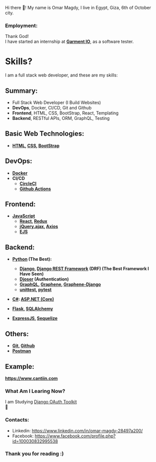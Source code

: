 
Hi there 👋! My name is Omar Magdy, I live in Egypt, 
Giza, 6th of October city. 




### Employment:
Thank God!  
I have started an internship at 
**[Garment IO](https://garment.io/)**, as a 
software tester.






# Skills?
I am a full stack web developer, and these are my skills:




## Summary:

- Full Stack Web Developer (I Build Websites)
- **DevOps**, Docker, CI/CD, Git and Github
- **Frontend**, HTML, CSS, BootStrap, React, Templating
- **Backend**, RESTful APIs, ORM, GraphQL, Testing

<b>


## Basic Web Technologies:
- [HTML](https://www.w3schools.com/html/),
	[CSS](https://www.w3schools.com/css/default.asp),
	[BootStrap](https://getbootstrap.com/)


## DevOps:
- [Docker](https://www.docker.com/)
- CI/CD
	- [CircleCI](https://circleci.com/)
	- [Github Actions](https://docs.github.com/en/actions)






## Frontend:
- [JavaScript](https://www.w3schools.com/js/)
	- [React](https://reactjs.org/), [Redux](https://redux.js.org/)
	- [jQuery.ajax](https://api.jquery.com/jquery.ajax/), 
		[Axios](https://axios-http.com/)
	- [EJS](https://ejs.co/)





## Backend:
- [Python](https://www.w3schools.com/python/) (The Best):
	- [Django](https://docs.djangoproject.com), 
		[Django REST Framework](https://www.django-rest-framework.org/) (DRF)
		 (The Best Framework I Have Seen)
	- [Djoser](https://djoser.readthedocs.io) (Authentication)
	- [GraphQL](https://graphql.org/), 
		[Graphene](https://graphene-python.org/), 
		[Graphene-Django](https://docs.graphene-python.org/projects/django)
	- [unittest](https://docs.python.org/3/library/unittest.html), 
		[pytest](https://pypi.org/project/pytest/)


- [C#](https://www.w3schools.com/cs/): [ASP.NET (Core)](https://docs.microsoft.com/en-us/aspnet/core/introduction-to-aspnet-core)
- [Flask](https://flask.palletsprojects.com), 
	[SQLAlchemy](https://www.sqlalchemy.org/)
- [ExpressJS](https://expressjs.com/), 
	[Sequelize](https://sequelize.org/)



## Others:
- [Git](https://git-scm.com/), [Github](https://github.com/)
- [Postman](https://www.postman.com/)
















</b>



## Example:
**https://www.cantiin.com**





### What Am I Learing Now?
I am Studying 
[Django OAuth Toolkit](https://django-oauth-toolkit.readthedocs.io/en/latest/)  
🌱


### Contacts:
- Linkedin: https://www.linkedin.com/in/omar-magdy-28497a200/
- Facebook: https://www.facebook.com/profile.php?id=100030832995538


### Thank you for reading :)

<!--
**OmarThinks/OmarThinks** is a ✨ _special_ ✨ repository because its `README.md` (this file) appears on your GitHub profile.

Here are some ideas to get you started:

- 🔭 I’m currently working on ...
- 🌱 I’m currently learning ...
- 👯 I’m looking to collaborate on ...
- 🤔 I’m looking for help with ...
- 💬 Ask me about ...
- 📫 How to reach me: ...
- ⚡ Fun fact: ...
-->
